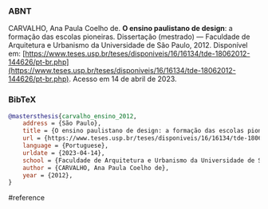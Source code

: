 ### ABNT
CARVALHO, Ana Paula Coelho de. **O ensino paulistano de design**: a formação das escolas pioneiras. Dissertação (mestrado) — Faculdade de Arquitetura e Urbanismo da Universidade de São Paulo, 2012. Disponível em: [https://www.teses.usp.br/teses/disponiveis/16/16134/tde-18062012-144626/pt-br.php](https://www.teses.usp.br/teses/disponiveis/16/16134/tde-18062012-144626/pt-br.php). Acesso em 14 de abril de 2023.

### BibTeX
```bibtex
@mastersthesis{carvalho_ensino_2012,
	address = {São Paulo},
	title = {O ensino paulistano de design: a formação das escolas pioneiras},
	url = {https://www.teses.usp.br/teses/disponiveis/16/16134/tde-18062012-144626/pt-br.php},
	language = {Portuguese},
	urldate = {2023-04-14},
	school = {Faculdade de Arquitetura e Urbanismo da Universidade de São Paulo},
	author = {CARVALHO, Ana Paula Coelho de},
	year = {2012},
}
```

#reference